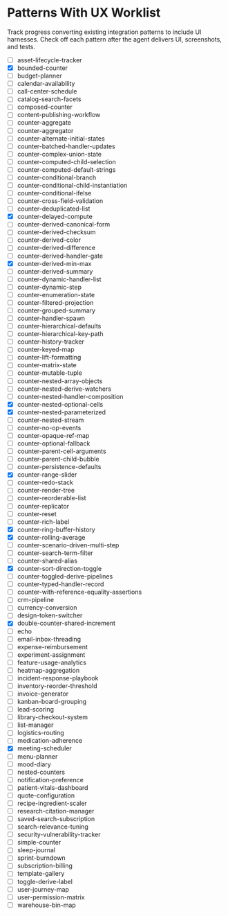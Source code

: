 # Patterns With UX Worklist

Track progress converting existing integration patterns to include UI harnesses.
Check off each pattern after the agent delivers UI, screenshots, and tests.

- [ ] asset-lifecycle-tracker
- [x] bounded-counter
- [ ] budget-planner
- [ ] calendar-availability
- [ ] call-center-schedule
- [ ] catalog-search-facets
- [ ] composed-counter
- [ ] content-publishing-workflow
- [ ] counter-aggregate
- [ ] counter-aggregator
- [ ] counter-alternate-initial-states
- [ ] counter-batched-handler-updates
- [ ] counter-complex-union-state
- [ ] counter-computed-child-selection
- [ ] counter-computed-default-strings
- [ ] counter-conditional-branch
- [ ] counter-conditional-child-instantiation
- [ ] counter-conditional-ifelse
- [ ] counter-cross-field-validation
- [ ] counter-deduplicated-list
- [x] counter-delayed-compute
- [ ] counter-derived-canonical-form
- [ ] counter-derived-checksum
- [ ] counter-derived-color
- [ ] counter-derived-difference
- [ ] counter-derived-handler-gate
- [x] counter-derived-min-max
- [ ] counter-derived-summary
- [ ] counter-dynamic-handler-list
- [ ] counter-dynamic-step
- [ ] counter-enumeration-state
- [ ] counter-filtered-projection
- [ ] counter-grouped-summary
- [ ] counter-handler-spawn
- [ ] counter-hierarchical-defaults
- [ ] counter-hierarchical-key-path
- [ ] counter-history-tracker
- [ ] counter-keyed-map
- [ ] counter-lift-formatting
- [ ] counter-matrix-state
- [ ] counter-mutable-tuple
- [ ] counter-nested-array-objects
- [ ] counter-nested-derive-watchers
- [ ] counter-nested-handler-composition
- [x] counter-nested-optional-cells
- [x] counter-nested-parameterized
- [ ] counter-nested-stream
- [ ] counter-no-op-events
- [ ] counter-opaque-ref-map
- [ ] counter-optional-fallback
- [ ] counter-parent-cell-arguments
- [ ] counter-parent-child-bubble
- [ ] counter-persistence-defaults
- [x] counter-range-slider
- [ ] counter-redo-stack
- [ ] counter-render-tree
- [ ] counter-reorderable-list
- [ ] counter-replicator
- [ ] counter-reset
- [ ] counter-rich-label
- [x] counter-ring-buffer-history
- [x] counter-rolling-average
- [ ] counter-scenario-driven-multi-step
- [ ] counter-search-term-filter
- [ ] counter-shared-alias
- [x] counter-sort-direction-toggle
- [ ] counter-toggled-derive-pipelines
- [ ] counter-typed-handler-record
- [ ] counter-with-reference-equality-assertions
- [ ] crm-pipeline
- [ ] currency-conversion
- [ ] design-token-switcher
- [x] double-counter-shared-increment
- [ ] echo
- [ ] email-inbox-threading
- [ ] expense-reimbursement
- [ ] experiment-assignment
- [ ] feature-usage-analytics
- [ ] heatmap-aggregation
- [ ] incident-response-playbook
- [ ] inventory-reorder-threshold
- [ ] invoice-generator
- [ ] kanban-board-grouping
- [ ] lead-scoring
- [ ] library-checkout-system
- [ ] list-manager
- [ ] logistics-routing
- [ ] medication-adherence
- [x] meeting-scheduler
- [ ] menu-planner
- [ ] mood-diary
- [ ] nested-counters
- [ ] notification-preference
- [ ] patient-vitals-dashboard
- [ ] quote-configuration
- [ ] recipe-ingredient-scaler
- [ ] research-citation-manager
- [ ] saved-search-subscription
- [ ] search-relevance-tuning
- [ ] security-vulnerability-tracker
- [ ] simple-counter
- [ ] sleep-journal
- [ ] sprint-burndown
- [ ] subscription-billing
- [ ] template-gallery
- [ ] toggle-derive-label
- [ ] user-journey-map
- [ ] user-permission-matrix
- [ ] warehouse-bin-map
